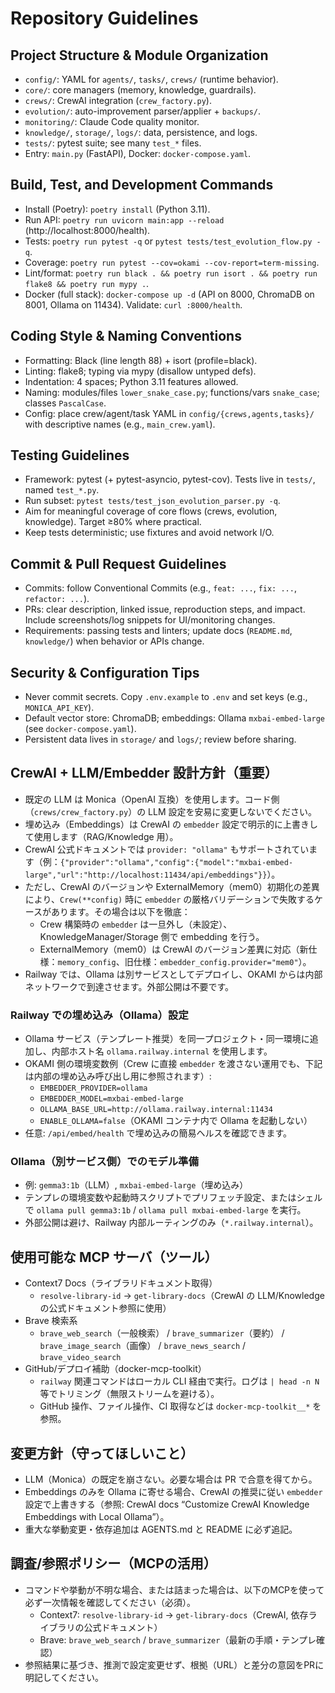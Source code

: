 # Repository Guidelines

## Project Structure & Module Organization
- `config/`: YAML for `agents/`, `tasks/`, `crews/` (runtime behavior).
- `core/`: core managers (memory, knowledge, guardrails).
- `crews/`: CrewAI integration (`crew_factory.py`).
- `evolution/`: auto-improvement parser/applier + `backups/`.
- `monitoring/`: Claude Code quality monitor.
- `knowledge/`, `storage/`, `logs/`: data, persistence, and logs.
- `tests/`: pytest suite; see many `test_*` files.
- Entry: `main.py` (FastAPI), Docker: `docker-compose.yaml`.

## Build, Test, and Development Commands
- Install (Poetry): `poetry install` (Python 3.11).
- Run API: `poetry run uvicorn main:app --reload` (http://localhost:8000/health).
- Tests: `poetry run pytest -q` or `pytest tests/test_evolution_flow.py -q`.
- Coverage: `poetry run pytest --cov=okami --cov-report=term-missing`.
- Lint/format: `poetry run black . && poetry run isort . && poetry run flake8 && poetry run mypy .`.
- Docker (full stack): `docker-compose up -d` (API on 8000, ChromaDB on 8001, Ollama on 11434). Validate: `curl :8000/health`.

## Coding Style & Naming Conventions
- Formatting: Black (line length 88) + isort (profile=black).
- Linting: flake8; typing via mypy (disallow untyped defs).
- Indentation: 4 spaces; Python 3.11 features allowed.
- Naming: modules/files `lower_snake_case.py`; functions/vars `snake_case`; classes `PascalCase`.
- Config: place crew/agent/task YAML in `config/{crews,agents,tasks}/` with descriptive names (e.g., `main_crew.yaml`).

## Testing Guidelines
- Framework: pytest (+ pytest-asyncio, pytest-cov). Tests live in `tests/`, named `test_*.py`.
- Run subset: `pytest tests/test_json_evolution_parser.py -q`.
- Aim for meaningful coverage of core flows (crews, evolution, knowledge). Target ≥80% where practical.
- Keep tests deterministic; use fixtures and avoid network I/O.

## Commit & Pull Request Guidelines
- Commits: follow Conventional Commits (e.g., `feat: ...`, `fix: ...`, `refactor: ...`).
- PRs: clear description, linked issue, reproduction steps, and impact. Include screenshots/log snippets for UI/monitoring changes.
- Requirements: passing tests and linters; update docs (`README.md`, `knowledge/`) when behavior or APIs change.

## Security & Configuration Tips
- Never commit secrets. Copy `.env.example` to `.env` and set keys (e.g., `MONICA_API_KEY`).
- Default vector store: ChromaDB; embeddings: Ollama `mxbai-embed-large` (see `docker-compose.yaml`).
- Persistent data lives in `storage/` and `logs/`; review before sharing.

## CrewAI + LLM/Embedder 設計方針（重要）
- 既定の LLM は Monica（OpenAI 互換）を使用します。コード側（`crews/crew_factory.py`）の LLM 設定を安易に変更しないでください。
- 埋め込み（Embeddings）は CrewAI の `embedder` 設定で明示的に上書きして使用します（RAG/Knowledge 用）。
- CrewAI 公式ドキュメントでは `provider: "ollama"` もサポートされています（例：`{"provider":"ollama","config":{"model":"mxbai-embed-large","url":"http://localhost:11434/api/embeddings"}}`）。
- ただし、CrewAI のバージョンや ExternalMemory（mem0）初期化の差異により、`Crew(**config)` 時に `embedder` の厳格バリデーションで失敗するケースがあります。その場合は以下を徹底：
  - Crew 構築時の `embedder` は一旦外し（未設定）、KnowledgeManager/Storage 側で embedding を行う。
  - ExternalMemory（mem0）は CrewAI のバージョン差異に対応（新仕様：`memory_config`、旧仕様：`embedder_config.provider="mem0"`）。
- Railway では、Ollama は別サービスとしてデプロイし、OKAMI からは内部ネットワークで到達させます。外部公開は不要です。

### Railway での埋め込み（Ollama）設定
- Ollama サービス（テンプレート推奨）を同一プロジェクト・同一環境に追加し、内部ホスト名 `ollama.railway.internal` を使用します。
- OKAMI 側の環境変数例（Crew に直接 `embedder` を渡さない運用でも、下記は内部の埋め込み呼び出し用に参照されます）:
  - `EMBEDDER_PROVIDER=ollama`
  - `EMBEDDER_MODEL=mxbai-embed-large`
  - `OLLAMA_BASE_URL=http://ollama.railway.internal:11434`
  - `ENABLE_OLLAMA=false`（OKAMI コンテナ内で Ollama を起動しない）
- 任意: `/api/embed/health` で埋め込みの簡易ヘルスを確認できます。

### Ollama（別サービス側）でのモデル準備
- 例: `gemma3:1b`（LLM）, `mxbai-embed-large`（埋め込み）
- テンプレの環境変数や起動時スクリプトでプリフェッチ設定、またはシェルで `ollama pull gemma3:1b` / `ollama pull mxbai-embed-large` を実行。
- 外部公開は避け、Railway 内部ルーティングのみ（`*.railway.internal`）。

## 使用可能な MCP サーバ（ツール）
- Context7 Docs（ライブラリドキュメント取得）
  - `resolve-library-id` → `get-library-docs`（CrewAI の LLM/Knowledge の公式ドキュメント参照に使用）
- Brave 検索系
  - `brave_web_search`（一般検索） / `brave_summarizer`（要約） / `brave_image_search`（画像） / `brave_news_search` / `brave_video_search`
- GitHub/デプロイ補助（docker-mcp-toolkit）
  - `railway` 関連コマンドはローカル CLI 経由で実行。ログは `| head -n N` 等でトリミング（無限ストリームを避ける）。
  - GitHub 操作、ファイル操作、CI 取得などは `docker-mcp-toolkit__*` を参照。

## 変更方針（守ってほしいこと）
- LLM（Monica）の既定を崩さない。必要な場合は PR で合意を得てから。
- Embeddings のみを Ollama に寄せる場合、CrewAI の推奨に従い `embedder` 設定で上書きする（参照: CrewAI docs “Customize CrewAI Knowledge Embeddings with Local Ollama”）。
- 重大な挙動変更・依存追加は AGENTS.md と README に必ず追記。

## 調査/参照ポリシー（MCPの活用）
- コマンドや挙動が不明な場合、または詰まった場合は、以下のMCPを使って必ず一次情報を確認してください（必須）。
  - Context7: `resolve-library-id` → `get-library-docs`（CrewAI, 依存ライブラリの公式ドキュメント）
  - Brave: `brave_web_search` / `brave_summarizer`（最新の手順・テンプレ確認）
- 参照結果に基づき、推測で設定変更せず、根拠（URL）と差分の意図をPRに明記してください。
